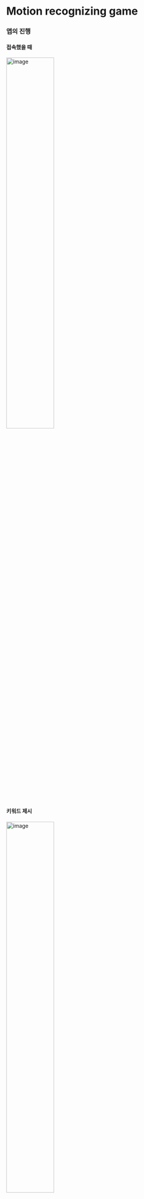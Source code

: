 # Motion recognizing game



### 앱의 진행

#### 접속했을 때

<img src="https://user-images.githubusercontent.com/41130448/106418989-cd7a0800-649a-11eb-9c68-fd44921669f0.png" alt="image" width="50%;" />

<br>

#### 키워드 제시

 <img src="https://user-images.githubusercontent.com/41130448/106419069-02865a80-649b-11eb-91b4-af578ac5c386.png" alt="image" width="50%;" />

<br>

#### 카운트 다운

<img src="C:\Users\pc\AppData\Roaming\Typora\typora-user-images\image-20210201143840223.png" alt="image-20210201143840223" width="67%;" />

<br>

#### 결과 확인

<img src="https://user-images.githubusercontent.com/41130448/106419291-82acc000-649b-11eb-835c-c223fc9c4002.png" alt="image" width="60%;" />

<br>

#### 다음 게임 혹은 게임 종료

<img src="https://user-images.githubusercontent.com/41130448/106419774-90167a00-649c-11eb-982d-6f79e97e2bf0.png" alt="image" width="zoom:67%;" />

<br>
#### 게임 스코어 기록

<img src="https://user-images.githubusercontent.com/41130448/106419388-b982d600-649b-11eb-9576-4a5511805054.png" alt="image" width="67%;" />

<br>

#### 진행 알고리즘

<img src="https://user-images.githubusercontent.com/41130448/106419482-e9ca7480-649b-11eb-9ce0-51e872eb110e.png" alt="image" width="75%;" />

<br>

#### 실제 구현 화면

<img src="https://user-images.githubusercontent.com/41130448/106419516-fc44ae00-649b-11eb-95cb-c5bcb528b26f.png" alt="image" width="85%;" />

<br>

#### 에러 발생 제어

<img src="https://user-images.githubusercontent.com/41130448/106419608-28602f00-649c-11eb-81ef-e2f9992e2f96.png" alt="image" width="80%;" />

